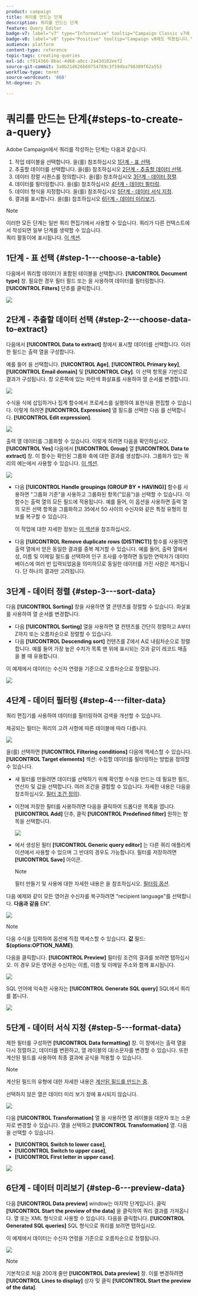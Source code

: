 ```yaml
---
product: campaign
title: 쿼리를 만드는 단계
description: 쿼리를 만드는 단계
feature: Query Editor
badge-v7: label="v7" type="Informative" tooltip="Campaign Classic v7에 적용"
badge-v8: label="v8" type="Positive" tooltip="Campaign v8에도 적용됩니다."
audience: platform
content-type: reference
topic-tags: creating-queries
exl-id: cf914366-8bac-4d68-a0cc-2a43d102eef2
source-git-commit: 3a9b21d626b60754789c3f594ba798309f62a553
workflow-type: tm+mt
source-wordcount: '868'
ht-degree: 2%

---
```


# 쿼리를 만드는 단계{#steps-to-create-a-query}



Adobe Campaign에서 쿼리를 작성하는 단계는 다음과 같습니다.

1. 작업 테이블을 선택합니다. 을(를) 참조하십시오 [1단계 - 표 선택](#step-1---choose-a-table).
1. 추출할 데이터를 선택합니다. 을(를) 참조하십시오 [2단계 - 추출할 데이터 선택](#step-2---choose-data-to-extract).
1. 데이터 정렬 시퀀스를 정의합니다. 을(를) 참조하십시오 [3단계 - 데이터 정렬](#step-3---sort-data).
1. 데이터를 필터링합니다. 을(를) 참조하십시오 [4단계 - 데이터 필터링](#step-4---filter-data).
1. 데이터 형식을 지정합니다. 을(를) 참조하십시오 [5단계 - 데이터 서식 지정](#step-5---format-data).
1. 결과를 표시합니다. 을(를) 참조하십시오 [6단계 - 데이터 미리보기](#step-6---preview-data).

>[!NOTE]
>
>이러한 모든 단계는 일반 쿼리 편집기에서 사용할 수 있습니다. 쿼리가 다른 컨텍스트에서 작성되면 일부 단계를 생략할 수 있습니다.\
>쿼리 활동이에 표시됩니다. [이 섹션](../../workflow/using/query.md).

## 1단계 - 표 선택 {#step-1---choose-a-table}

다음에서 쿼리할 데이터가 포함된 테이블을 선택합니다. **[!UICONTROL Document type]** 창. 필요한 경우 필터 필드 또는 을 사용하여 데이터를 필터링합니다. **[!UICONTROL Filters]** 단추를 클릭합니다.

![](assets/query_editor_nveau_21.png)

## 2단계 - 추출할 데이터 선택 {#step-2---choose-data-to-extract}

다음에서 **[!UICONTROL Data to extract]** 창에서 표시할 데이터를 선택합니다. 이러한 필드는 출력 열을 구성합니다.

예를 들어 을 선택합니다. **[!UICONTROL Age]**, **[!UICONTROL Primary key]**, **[!UICONTROL Email domain]** 및 **[!UICONTROL City]**. 이 선택 항목을 기반으로 결과가 구성됩니다. 창 오른쪽에 있는 파란색 화살표를 사용하여 열 순서를 변경합니다.

![](assets/query_editor_nveau_01.png)

수식을 식에 삽입하거나 집계 함수에서 프로세스를 실행하여 표현식을 편집할 수 있습니다. 이렇게 하려면 **[!UICONTROL Expression]** 열 필드를 선택한 다음 를 선택합니다. **[!UICONTROL Edit expression]**.

![](assets/query_editor_nveau_97.png)

출력 열 데이터를 그룹화할 수 있습니다. 이렇게 하려면 다음을 확인하십시오. **[!UICONTROL Yes]** 다음에서 **[!UICONTROL Group]** 열 **[!UICONTROL Data to extract]** 창. 이 함수는 확인된 그룹화 축에 대한 결과를 생성합니다. 그룹화가 있는 쿼리의 예는에서 사용할 수 있습니다. [이 섹션](../../workflow/using/querying-delivery-information.md).

![](assets/query_editor_nveau_56.png)

* 다음 **[!UICONTROL Handle groupings (GROUP BY + HAVING)]** 함수를 사용하면 &quot;그룹화 기준&quot;을 사용하고 그룹화된 항목(&quot;있음&quot;)을 선택할 수 있습니다. 이 함수는 출력 열의 모든 필드에 적용됩니다. 예를 들어, 이 옵션을 사용하면 출력 열의 모든 선택 항목을 그룹화하고 35에서 50 사이의 수신자와 같은 특정 유형의 정보를 복구할 수 있습니다.

  이 작업에 대한 자세한 정보는 [이 섹션](../../workflow/using/querying-using-grouping-management.md)을 참조하십시오.

* 다음 **[!UICONTROL Remove duplicate rows (DISTINCT)]** 함수를 사용하면 출력 열에서 얻은 동일한 결과를 중복 제거할 수 있습니다. 예를 들어, 출력 열에서 성, 이름 및 이메일 필드를 선택하여 인구 조사를 수행하면 동일한 연락처가 데이터베이스에 여러 번 입력되었음을 의미하므로 동일한 데이터를 가진 사람은 제거됩니다. 단 하나의 결과만 고려됩니다.

## 3단계 - 데이터 정렬 {#step-3---sort-data}

다음 **[!UICONTROL Sorting]** 창을 사용하면 열 콘텐츠를 정렬할 수 있습니다. 화살표를 사용하여 열 순서를 변경합니다.

* 다음 **[!UICONTROL Sorting]** 열을 사용하면 열 컨텐츠를 간단히 정렬하고 A부터 Z까지 또는 오름차순으로 정렬할 수 있습니다.
* 다음 **[!UICONTROL Descending sort]** 컨텐츠를 Z에서 A로 내림차순으로 정렬합니다. 예를 들어 가장 높은 수치가 목록 맨 위에 표시되는 것과 같이 레코드 매출을 볼 때 유용합니다.

이 예제에서 데이터는 수신자 연령을 기준으로 오름차순으로 정렬됩니다.

![](assets/query_editor_nveau_57.png)

## 4단계 - 데이터 필터링 {#step-4---filter-data}

쿼리 편집기를 사용하여 데이터를 필터링하여 검색을 개선할 수 있습니다.

제공되는 필터는 쿼리의 고려 사항에 따른 테이블에 따라 다릅니다.

![](assets/query_editor_nveau_09.png)

을(를) 선택하면 **[!UICONTROL Filtering conditions]** 다음에 액세스할 수 있습니다. **[!UICONTROL Target elements]** 섹션: 수집할 데이터를 필터링하는 방법을 정의할 수 있습니다.

* 새 필터를 만들려면 데이터를 선택하기 위해 확인할 수식을 만드는 데 필요한 필드, 연산자 및 값을 선택합니다. 여러 조건을 결합할 수 있습니다. 자세한 내용은 다음을 참조하십시오. [필터 조건 정의](../../platform/using/defining-filter-conditions.md)).
* 이전에 저장한 필터를 사용하려면 다음을 클릭하여 드롭다운 목록을 엽니다. **[!UICONTROL Add]** 단추, 클릭 **[!UICONTROL Predefined filter]** 원하는 항목을 선택합니다.

  ![](assets/query_editor_15.png)

* 에서 생성된 필터 **[!UICONTROL Generic query editor]** 는 다른 쿼리 애플리케이션에서 사용할 수 있으며 그 반대의 경우도 가능합니다. 필터를 저장하려면 **[!UICONTROL Save]** 아이콘.

  >[!NOTE]
  >
  >필터 만들기 및 사용에 대한 자세한 내용은 을 참조하십시오. [필터링 옵션](../../platform/using/filtering-options.md).

다음 예제와 같이 모든 영어권 수신자를 복구하려면 &quot;recipient language&quot;를 선택합니다. **다음과 같음** EN&quot;.

![](assets/query_editor_nveau_89.png)

>[!NOTE]
>
>다음 수식을 입력하여 옵션에 직접 액세스할 수 있습니다. **값** 필드: **$(options:OPTION_NAME)**.

다음을 클릭합니다. **[!UICONTROL Preview]** 필터링 조건의 결과를 보려면 탭하십시오. 이 경우 모든 영어권 수신자는 이름, 이름 및 이메일 주소와 함께 표시됩니다.

![](assets/query_editor_nveau_98.png)

SQL 언어에 익숙한 사용자는 **[!UICONTROL Generate SQL query]** SQL에서 쿼리를 봅니다.

![](assets/query_editor_nveau_99.png)

## 5단계 - 데이터 서식 지정 {#step-5---format-data}

제한 필터를 구성하면 **[!UICONTROL Data formatting]** 창. 이 창에서는 출력 열을 다시 정렬하고, 데이터를 변환하고, 열 레이블의 대/소문자를 변경할 수 있습니다. 또한 계산된 필드를 사용하여 최종 결과에 공식을 적용할 수 있습니다.

>[!NOTE]
>
>계산된 필드의 유형에 대한 자세한 내용은 [계산된 필드를 만드는 중](../../platform/using/defining-filter-conditions.md#creating-calculated-fields).

선택하지 않은 열은 데이터 미리 보기 창에 표시되지 않습니다.

![](assets/query_editor_nveau_10.png)

다음 **[!UICONTROL Transformation]** 열 을 사용하면 열 레이블을 대문자 또는 소문자로 변경할 수 있습니다. 열을 선택하고 **[!UICONTROL Transformation]** 열. 다음을 선택할 수 있습니다.

* **[!UICONTROL Switch to lower case]**,
* **[!UICONTROL Switch to upper case]**,
* **[!UICONTROL First letter in upper case]**.

![](assets/query_editor_nveau_42.png)

## 6단계 - 데이터 미리보기 {#step-6---preview-data}

다음 **[!UICONTROL Data preview]** window는 마지막 단계입니다. 클릭 **[!UICONTROL Start the preview of the data]** 을 클릭하여 쿼리 결과를 가져옵니다. 열 또는 XML 형식으로 사용할 수 있습니다. 다음을 클릭합니다. **[!UICONTROL Generated SQL queries]** SQL 형식으로 쿼리를 보려면 탭하십시오.

이 예제에서 데이터는 수신자 연령을 기준으로 오름차순으로 정렬됩니다.

![](assets/query_editor_nveau_11.png)

>[!NOTE]
>
>기본적으로 처음 200개 줄만 **[!UICONTROL Data preview]** 창. 이를 변경하려면 **[!UICONTROL Lines to display]** 상자 및 클릭 **[!UICONTROL Start the preview of the data]**.

